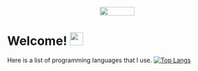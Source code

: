 <p align="center">
    <img width="80" height="20" src="https://visitor-badge.laobi.icu/badge?page_id=mreinke1.mreinke1">
</p>


<h1>
  Welcome!
  <img src="https://media.giphy.com/media/hvRJCLFzcasrR4ia7z/giphy.gif" width="30px"/>
</h1>

Here is a list of programming languages that I use.
[![Top Langs](https://github-readme-stats.vercel.app/api/top-langs/?username=mreinke1)](https://github.com/mreinke1/github-readme-stats)
